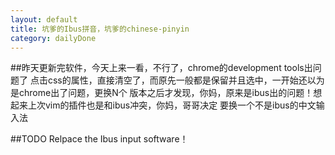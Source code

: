 ```yaml
---
layout: default
title: 坑爹的Ibus拼音，坑爹的chinese-pinyin
category: dailyDone
---
```

##昨天更新完软件，今天上来一看，不行了，chrome的development tools出问题了
点击css的属性，直接清空了，而原先一般都是保留并且选中，一开始还以为是chrome出了问题，更换N个
版本之后才发现，你妈，原来是ibus出的问题！想起来上次vim的插件也是和ibus冲突，你妈，哥哥决定
要换一个不是ibus的中文输入法

##TODO
Relpace the Ibus input software！